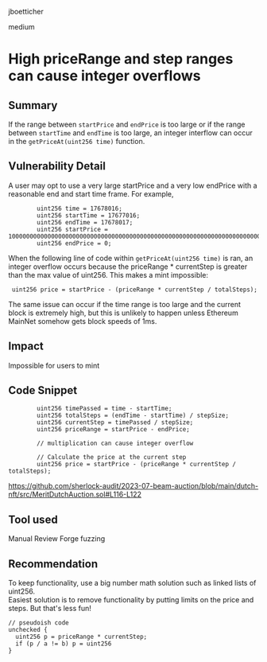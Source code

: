 jboetticher

medium

# High priceRange and step ranges can cause integer overflows

## Summary
If the range between `startPrice` and `endPrice` is too large or if the range between `startTime` and `endTime` is too large, an integer interflow can occur in the `getPriceAt(uint256 time)` function.

## Vulnerability Detail

A user may opt to use a very large startPrice and a very low endPrice with a reasonable end and start time frame. For example, 

```solidity
        uint256 time = 17678016;
        uint256 startTime = 17677016;
        uint256 endTime = 17678017;
        uint256 startPrice = 1000000000000000000000000000000000000000000000000000000000000000000000000000;
        uint256 endPrice = 0;
```

When the following line of code within `getPriceAt(uint256 time)` is ran, an integer overflow occurs because the priceRange * currentStep is greater than the max value of uint256. This makes a mint impossible:

```solidity
 uint256 price = startPrice - (priceRange * currentStep / totalSteps);
```

The same issue can occur if the time range is too large and the current block is extremely high, but this is unlikely to happen unless Ethereum MainNet somehow gets block speeds of 1ms.  

## Impact

Impossible for users to mint

## Code Snippet

```solidity
        uint256 timePassed = time - startTime;
        uint256 totalSteps = (endTime - startTime) / stepSize;
        uint256 currentStep = timePassed / stepSize;
        uint256 priceRange = startPrice - endPrice;

        // multiplication can cause integer overflow

        // Calculate the price at the current step
        uint256 price = startPrice - (priceRange * currentStep / totalSteps);
```

https://github.com/sherlock-audit/2023-07-beam-auction/blob/main/dutch-nft/src/MeritDutchAuction.sol#L116-L122

## Tool used

Manual Review
Forge fuzzing

## Recommendation

To keep functionality, use a big number math solution such as linked lists of uint256.  
Easiest solution is to remove functionality by putting limits on the price and steps. But that's less fun!  

```solidity
// pseudoish code
unchecked {
  uint256 p = priceRange * currentStep;
  if (p / a != b) p = uint256
}
``` 
